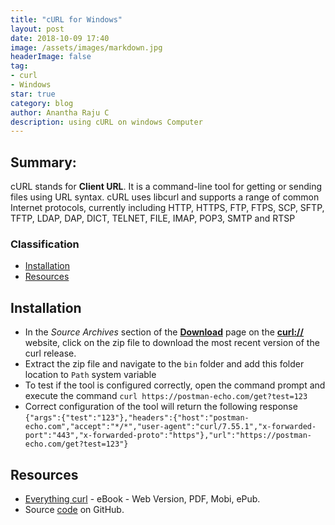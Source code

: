```yaml
---
title: "cURL for Windows"
layout: post
date: 2018-10-09 17:40
image: /assets/images/markdown.jpg
headerImage: false
tag:
- curl
- Windows
star: true
category: blog
author: Anantha Raju C
description: using cURL on windows Computer
---
```


## Summary:

cURL stands for **Client URL**. It is a command-line tool for getting or sending files using URL syntax. cURL uses libcurl and supports a range of common Internet protocols, currently including HTTP, HTTPS, FTP, FTPS, SCP, SFTP, TFTP, LDAP, DAP, DICT, TELNET, FILE, IMAP, POP3, SMTP and RTSP

### Classification
- [Installation](#installation)
- [Resources](#resources)

## Installation

- In the *Source Archives* section of the **<a href="https://curl.haxx.se/download.html" target="_blank" >Download</a>** page on the **<a href="https://curl.haxx.se/" target="_blank" >curl://</a>** website, click on the zip file to download the most recent version of the curl release.
- Extract the zip file and navigate to the `bin` folder and add this folder location to `Path` system variable
- To test if the tool is configured correctly, open the command prompt and execute the command `curl https://postman-echo.com/get?test=123`
- Correct configuration of the tool will return the following response `{"args":{"test":"123"},"headers":{"host":"postman-echo.com","accept":"*/*","user-agent":"curl/7.55.1","x-forwarded-port":"443","x-forwarded-proto":"https"},"url":"https://postman-echo.com/get?test=123"}`

## Resources

- <a href="https://curl.haxx.se/book.html" target="_blank" >Everything curl</a> - eBook - Web Version, PDF, Mobi, ePub.
- Source <a href="https://github.com/curl/curl" target="_blank" >code</a> on GitHub.
